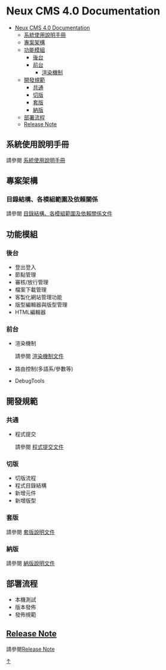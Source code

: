 # Neux CMS 4.0 Documentation

- [Neux CMS 4.0 Documentation](#neux-cms-40-documentation)
  - [系統使用說明手冊](#系統使用說明手冊)
  - [專案架構](#專案架構)
  - [功能模組](#功能模組)
    - [後台](#後台)
    - [前台](#前台)
      - [渲染機制](#渲染機制)
  - [開發規範](#開發規範)
    - [共通](#共通)
    - [切版](#切版)
    - [套版](#套版)
    - [納版](#納版)
  - [部署流程](#部署流程)
  - [Release Note](#release-note)

## 系統使用說明手冊

請參閱 [系統使用說明手冊](./instruction)

## 專案架構

### 目錄結構、各模組範圍及依賴關係

請參閱 [目錄結構、各模組範圍及依賴關係文件](./folder-structure-and-dependency)

## 功能模組
### 後台
- 登出登入
- 節點管理
- 審核/放行管理
- 檔案下載管理
- 客製化網站管理功能
- 版型編輯器與版型管理
- HTML編輯器

### 前台

- 渲染機制

    請參閱 [渲染機制文件](./render-mechanism)

- 路由控制(多語系/參數等)
- DebugTools

## 開發規範

### 共通
- 程式提交

    請參閱 [程式提交文件](./program-submission)

### 切版

- 切版流程
- 程式目錄結構
- 新增元件
- 新增版型

### 套版

請參閱 [套版說明文件](./wrap-template)

### 納版

請參閱 [納版說明文件](./inclusion-template)

## 部署流程

- 本機測試
- 版本發佈
- 發佈規範
## [Release Note](/CMS-4.0_FE/release-note)

請參閱[Release Note](/CMS-4.0_FE/release-note)

<link rel="stylesheet" type="text/css" href="./style/style.css" />

<div class="back-to-top-wrapper">
    <a href="#neux-cms-40-documentation" class="back-to-top-link" aria-label="Scroll to Top">
↑</a>
</div>
